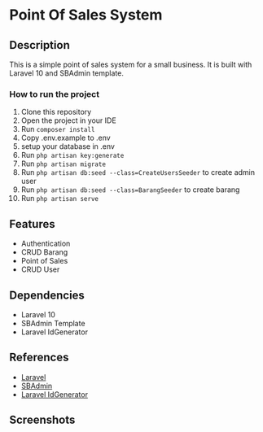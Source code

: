 # Point Of Sales System

## Description

This is a simple point of sales system for a small business. It is built with Laravel 10 and SBAdmin template.

### How to run the project

1. Clone this repository
2. Open the project in your IDE
3. Run `composer install`
4. Copy .env.example to .env
5. setup your database in .env
6. Run `php artisan key:generate`
7. Run `php artisan migrate`
8. Run `php artisan db:seed --class=CreateUsersSeeder` to create admin user
9. Run `php artisan db:seed --class=BarangSeeder` to create barang
10. Run `php artisan serve`


## Features

- Authentication
- CRUD Barang
- Point of Sales
- CRUD User

## Dependencies

- Laravel 10
- SBAdmin Template
- Laravel IdGenerator



## References

- [Laravel](https://laravel.com/)
- [SBAdmin](https://startbootstrap.com/template/sb-admin)
- [Laravel IdGenerator](https://github.com/haruncpi/laravel-id-generator)

## Screenshots
